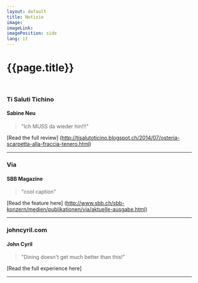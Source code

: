 ```yaml
---
layout: default
title: Notizie
image: 
imageLink: 
imagePosition: side
lang: it
---
```


{{page.title}}
==============
  
<br>

### Ti Saluti Tichino
#### Sabine Neu 
> "Ich MUSS da wieder hin!!!"  

[Read the full review] (http://tisalutoticino.blogspot.ch/2014/07/osteria-scarpetta-alla-fraccia-tenero.html)

- - - 

### Via 
#### SBB Magazine
> "cool caption"

[Read the feature here] (http://www.sbb.ch/sbb-konzern/medien/publikationen/via/aktuelle-ausgabe.html)

- - - 

### johncyril.com
#### John Cyril
> "Dining doesn't get much better than this!"

[Read the full experience here]

----
